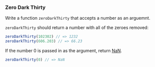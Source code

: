 ### Zero Dark Thirty

Write a function `zeroDarkThirty` that accepts a number as an arguemnt.

`zeroDarkThirty` should return a number with all of the zeroes removed:

```javascript
zeroDarkThirty(102302) // => 1232
zeroDarkThirty(606.203) // => 66.23
```
If the number 0 is passed in as the argument, return [NaN](https://developer.mozilla.org/en-US/docs/Web/JavaScript/Reference/Global_Objects/NaN).

```javascript
zeroDarkThirty(0) // => NaN
```
